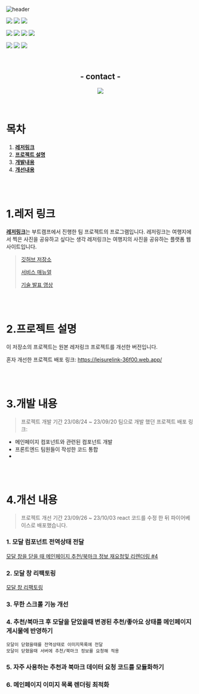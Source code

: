 ![header](https://capsule-render.vercel.app/api?type=Waving&color=gradient&height=300&section=header&text=Leisure%20Link&fontSize=70&fontColor=FFFFFF&animation=fadeIn)

<img src="https://img.shields.io/badge/html5-E34F26?style=for-the-badge&logo=html5&logoColor=white"> <img src="https://img.shields.io/badge/css3-1572B6?style=for-the-badge&logo=css3&logoColor=white"> <img src="https://img.shields.io/badge/javascript-F7DF1E?style=for-the-badge&logo=javascript&logoColor=white"> 

<img src="https://img.shields.io/badge/react-61DAFB?style=for-the-badge&logo=react&logoColor=white"> <img src="https://img.shields.io/badge/React Router-CA4245?style=for-the-badge&logo=react router&logoColor=white"> <img src="https://img.shields.io/badge/recoil-3578E5?style=for-the-badge&logo=recoil&logoColor=white"> <img src="https://img.shields.io/badge/Axios-5A29E4?style=for-the-badge&logo=Axios&logoColor=white">

<img src="https://img.shields.io/badge/Amazon AWS-232F3E?style=for-the-badge&logo=AmazonAWS&logoColor=white"> <img src="https://img.shields.io/badge/Amazon EC2-FF9900?style=for-the-badge&logo=AmazonEC2&logoColor=white"> <img src="https://img.shields.io/badge/Firebase-FFCA28?style=for-the-badge&logo=Firebase&logoColor=white"> 

<br/>

<h2 align="center"> - contact -</h2>

<div align="center">
  <img src="https://img.shields.io/badge/김형수-D14836?style=for-the-badge&logo=Gmail&logoColor=white&link=mailto:gimhyoungsoo@gmail.com"/>
</div>

<br/>
<br/>

# 목차
1. [**레저링크**](#1레저-링크)
2. [**프로젝트 설명**](#2프로젝트-설명)
3. [**개발내용**](#3개발-내용)
4. [**개선내용**](#4개선-내용)

<br/>
<br/>

# 1.레저 링크

[**레저링크**](https://github.com/codestates-seb/seb45_main**_030**)는 부트캠프에서 진행한 팀 프로젝트의 프로그램입니다.
레저링크는 여행지에서 찍은 사진을 공유하고 싶다는 생각
레저링크는 여행지의 사진을 공유하는 플랫폼 웹 사이트입니다.

>[깃허브 저장소](https://github.com/codestates-seb/seb45_main**_030**)
>
>[서비스 매뉴얼](https://docs.google.com/presentation/d/1kf5DykqZihYaiozTICohrnm0y2izw0VrStzX95gFwqw/edit?usp=sharing)
>
>[기술 발표 영상](https://www.youtube.com/watch?v=CJrZyZfZDsw "https://www.youtube.com/watch?v=CJrZyZfZDsw")
>

<br/>

<br/>

# 2.프로젝트 설명
이 저장소의 프로젝트는 원본 레저링크 프로젝트를 개선한 버전입니다.

혼자 개선한 프로젝트 배포 링크: https://leisurelink-36f00.web.app/

<br/>

<br/>

# 3.개발 내용
>프로젝트 개발 기간
>23/08/24 ~ 23/09/20
팀으로 개발 했던 프로젝트 배포 링크:

- 메인페이지 컴포넌트와 관련된 컴포넌트 개발
- 프론트엔드 팀원들이 작성한 코드 통합
- 
<br/>

<br/>

# 4.개선 내용
>프로젝트 개선 기간
>23/09/26 ~ 23/10/03
> react 코드를 수정 한 뒤 파이어베이스로 배포했습니다.
> 

### 1. 모달 컴포넌트 전역상태 전달
[모달 창을 닫을 때 메인페이지 추천/북마크 정보 재요청및 리렌더링 #4](https://github.com/gimhyoungsoo/Leisure-Link/issues/4)

### 2. 모달 창 리팩토링
[모달 창 리팩토링](https://github.com/gimhyoungsoo/Leisure-Link/issues/3)
 
### 3. 무한 스크롤 기능 개선


### 4. 추천/북마크 후 모달을 닫았을때 변경된 추천/좋아요 상태를 메인페이지 게시물에 반영하기
	모달이 닫혔을때를 전역상태로 이미지목록에 전달
	모달이 닫혔을때 서버에 추천/북마크 정보를 요청해 적용

### 5. 자주 사용하는 추천과 북마크 데이터 요청 코드를 모듈화하기

### 6. 메인페이지 이미지 목록 렌더링 최적화



